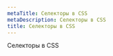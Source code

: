 ```yaml
---
metaTitle: Селекторы в CSS
metaDescription: Селекторы в CSS
title: Селекторы в CSS
---
```


Селекторы в CSS